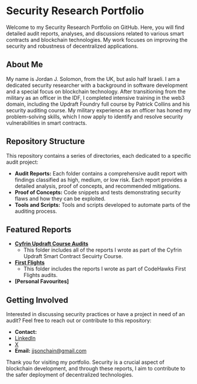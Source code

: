 # Security Research Portfolio

Welcome to my Security Research Portfolio on GitHub. 
Here, you will find detailed audit reports, analyses, and discussions related to various smart contracts and blockchain technologies. My work focuses on improving the security and robustness of decentralized applications.

## About Me

My name is Jordan J. Solomon, from the UK, but aslo half Israeli. 
I am a dedicated security researcher with a background in software development and a special focus on blockchain technology. 
After transitioning from the military as an officer in the IDF, I completed intensive training in the web3 domain, including the Updraft Foundry full course by Patrick Collins and his security auditing course.
My military experience as an officer has honed my problem-solving skills, which I now apply to identify and resolve security vulnerabilities in smart contracts.

## Repository Structure

This repository contains a series of directories, each dedicated to a specific audit project:

- **Audit Reports:** Each folder contains a comprehensive audit report with findings classified as high, medium, or low risk. Each report provides a detailed analysis, proof of concepts, and recommended mitigations.
- **Proof of Concepts:** Code snippets and tests demonstrating security flaws and how they can be exploited.
- **Tools and Scripts:** Tools and scripts developed to automate parts of the auditing process.

## Featured Reports

- **[Cyfrin Updraft Course Audits](https://github.com/JJScar/my-security-reviews/tree/master/cyfrin-course-audits)**
  - This folder includes all of the reports I wrote as part of the Cyfrin Updraft Smart Contract Secuirty Course.
- **[First Flights](https://github.com/JJScar/my-security-reviews/tree/master/codehawks-first-flights)**
  - This folder includes the reports I wrote as part of CodeHawks First Flights audits.
- **[Personal Favourites]**   

## Getting Involved

Interested in discussing security practices or have a project in need of an audit? Feel free to reach out or contribute to this repository:

- **Contact:**
- [LinkedIn](https://www.linkedin.com/in/jordan-solomon-b735b8165/)
- [X](https://twitter.com/JJS_OnChain)
- **Email:** jjsonchain@gmail.com

Thank you for visiting my portfolio. Security is a crucial aspect of blockchain development, and through these reports, I aim to contribute to the safer deployment of decentralized technologies.

